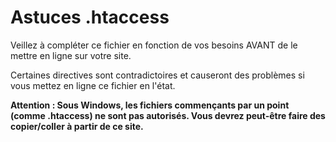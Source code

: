 # Astuces .htaccess

Veillez à compléter ce fichier en fonction de vos besoins AVANT de le mettre en ligne sur votre site.

Certaines directives sont contradictoires et causeront des problèmes si vous mettez en ligne ce fichier en l'état.

__Attention : Sous Windows, les fichiers commençants par un point (comme .htaccess) ne sont pas autorisés. Vous devrez peut-être faire des copier/coller à partir de ce site.__
